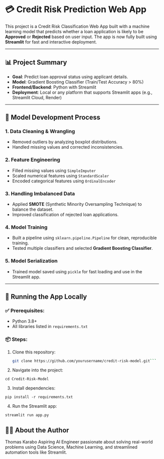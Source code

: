 # 💳 Credit Risk Prediction Web App

This project is a Credit Risk Classification Web App built with a machine learning model that predicts whether a loan application is likely to be **Approved** or **Rejected** based on user input. The app is now fully built using **Streamlit** for fast and interactive deployment.

---

## 📊 Project Summary

- **Goal**: Predict loan approval status using applicant details.
- **Model**: Gradient Boosting Classifier (Train/Test Accuracy > 80%)
- **Frontend/Backend**: Python with Streamlit
- **Deployment**: Local or any platform that supports Streamlit apps (e.g., Streamlit Cloud, Render)

---

## 🧪 Model Development Process

### 1. Data Cleaning & Wrangling
- Removed outliers by analyzing boxplot distributions.
- Handled missing values and corrected inconsistencies.

### 2. Feature Engineering
- Filled missing values using `SimpleImputer`
- Scaled numerical features using `StandardScaler`
- Encoded categorical features using `OrdinalEncoder`

### 3. Handling Imbalanced Data
- Applied **SMOTE** (Synthetic Minority Oversampling Technique) to balance the dataset.
- Improved classification of rejected loan applications.

### 4. Model Training
- Built a pipeline using `sklearn.pipeline.Pipeline` for clean, reproducible training.
- Tested multiple classifiers and selected **Gradient Boosting Classifier**.

### 5. Model Serialization
- Trained model saved using `pickle` for fast loading and use in the Streamlit app.

---

## 🚀 Running the App Locally

### ✅ Prerequisites:
- Python 3.8+
- All libraries listed in `requirements.txt`

### 📦 Steps:
1. Clone this repository:
   ```bash
   git clone https://github.com/yourusername/credit-risk-model.git```
2. Navigate into the project:
```
cd Credit-Risk-Model
```
3. Install dependencies:
```
pip install -r requirements.txt
```
4. Run the Streamlit app:
```
streamlit run app.py
```
## 🙋🏽 About the Author
Thomas Karabo
Aspiring AI Engineer passionate about solving real-world problems using Data Science, Machine Learning, and streamlined automation tools like Streamlit.
